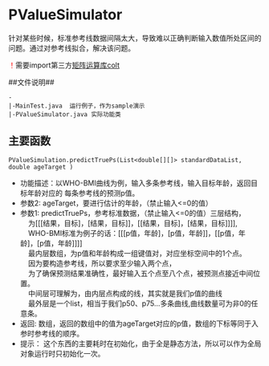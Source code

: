 # PValueSimulator
针对某些时候，标准参考线数据间隔太大，导致难以正确判断输入数值所处区间的问题。通过对参考线拟合，解决该问题。

<font color=#FF0000> ！</font>需要import第三方[矩阵运算库colt](https://dst.lbl.gov/ACSSoftware/colt/index.html)


##文件说明##

	-
	|-MainTest.java  运行例子，作为sample演示
	|-PValueSimulator.java 实际功能类

## 主要函数 ##

	PValueSimulation.predictTruePs(List<double[][]> standardDataList, double ageTarget )
	

	

- 功能描述：以WHO-BMI曲线为例，输入多条参考线，输入目标年龄，返回目标年龄对应的 每条参考线的预测p值。
- 参数2:   ageTarget，要进行估计的年龄，（禁止输入<=0的值）
- 参数1:   predictTruePs，参考标准数据，（禁止输入<=0的值）三层结构，<br>
&nbsp;&nbsp;&nbsp;&nbsp;为[[[结果，目标]，[结果，目标]]，[[结果，目标]，[结果，目标]]]],<br>
&nbsp;&nbsp;&nbsp;&nbsp;WHO-BMI标准为例子的话：[[[p值，年龄]，[p值，年龄]]，[[p值，年龄]，[p值，年龄]]]]<br>
&nbsp;&nbsp;&nbsp;&nbsp;最内层数组，为p值和年龄构成一组键值对，对应坐标空间中的1个点。<br>
&nbsp;&nbsp;&nbsp;&nbsp;因为要构造参考线，所以要求至少输入两个点，<br>
&nbsp;&nbsp;&nbsp;&nbsp;为了确保预测结果准确性，最好输入五个点至八个点，被预测点接近中间位置。<br>
&nbsp;&nbsp;&nbsp;&nbsp;中间层可理解为，由内层点构成的线，其实就是我们p值的曲线<br>
&nbsp;&nbsp;&nbsp;&nbsp;最外层是一个list，相当于我们p50、p75...多条曲线,曲线数量可为非0的任意条。<br>
- 返回:  数组，返回的数组中的值为ageTarget对应的p值，数组的下标等同于入参时参考线的顺序。
- 提示： 这个东西的主要耗时在初始化，由于全是静态方法，所以可以作为全局对象运行时只初始化一次。